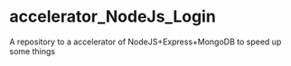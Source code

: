 # accelerator_NodeJs_Login
A repository to a accelerator of NodeJS+Express+MongoDB to speed up some things
